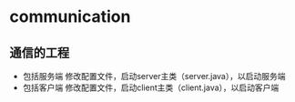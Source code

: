 # communication

通信的工程
--------

- 包括服务端
修改配置文件，启动server主类（server.java），以启动服务端
- 包括客户端
修改配置文件，启动client主类（client.java），以启动客户端

